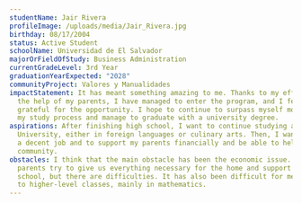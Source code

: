 ```yaml
---
studentName: Jair Rivera
profileImage: /uploads/media/Jair_Rivera.jpg
birthday: 08/17/2004
status: Active Student
schoolName: Universidad de El Salvador
majorOrFieldOfStudy: Business Administration
currentGradeLevel: 3rd Year
graduationYearExpected: "2028"
communityProject: Valores y Manualidades
impactStatement: It has meant something amazing to me. Thanks to my effort and
  the help of my parents, I have managed to enter the program, and I feel
  grateful for the opportunity. I hope to continue to surpass myself more during
  my study process and manage to graduate with a university degree.
aspirations: After finishing high school, I want to continue studying at
  University, either in foreign languages or culinary arts. Then, I want to get
  a decent job and to support my parents financially and be able to help our
  community.
obstacles: I think that the main obstacle has been the economic issue. My
  parents try to give us everything necessary for the home and support us in
  school, but there are difficulties. It has also been difficult for me to adapt
  to higher-level classes, mainly in mathematics.
---
```


